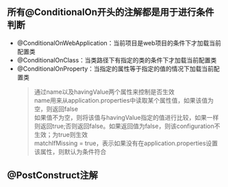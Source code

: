 ## 所有@ConditionalOn开头的注解都是用于进行条件判断

* @ConditionalOnWebApplication：当前项目是web项目的条件下才加载当前配置类  
* @ConditionalOnClass：当类路径下有指定的类的条件下才加载当前配置类  
* @ConditionalOnProperty：当指定的属性等于指定的值的情况下加载当前配置类
  > 通过name以及havingValue两个属性来控制是否生效  
  name用来从application.properties中读取某个属性值，如果该值为空，则返回false  
  如果值不为空，则将该值与havingValue指定的值进行比较，如果一样则返回true;否则返回false。如果返回值为false，则该configuration不生效；为true则生效  
  matchIfMissing = true，表示如果没有在application.properties设置该属性，则默认为条件符合
  
## @PostConstruct注解